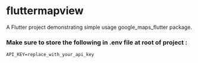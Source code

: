 # fluttermapview

A Flutter project demonstrating simple usage google_maps_flutter package.


### Make sure to store the following in .env file at root of project : 
```
API_KEY=replace_with_your_api_key
```
